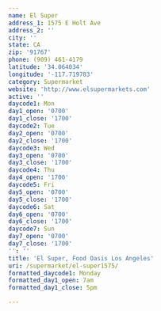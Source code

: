 ```yaml
---
name: El Super
address_1: 1575 E Holt Ave
address_2: ''
city: ''
state: CA
zip: '91767'
phone: (909) 461-4179
latitude: '34.064034'
longitude: '-117.719783'
category: Supermarket
website: 'http://www.elsupermarkets.com'
active: ''
daycode1: Mon
day1_open: '0700'
day1_close: '1700'
daycode2: Tue
day2_open: '0700'
day2_close: '1700'
daycode3: Wed
day3_open: '0700'
day3_close: '1700'
daycode4: Thu
day4_open: '1700'
daycode5: Fri
day5_open: '0700'
day5_close: '1700'
daycode6: Sat
day6_open: '0700'
day6_close: '1700'
daycode7: Sun
day7_open: '0700'
day7_close: '1700'
'': ''
title: 'El Super, Food Oasis Los Angeles'
uri: /supermarket/el-super1575/
formatted_daycode1: Monday
formatted_day1_open: 7am
formatted_day1_close: 5pm

---
```

